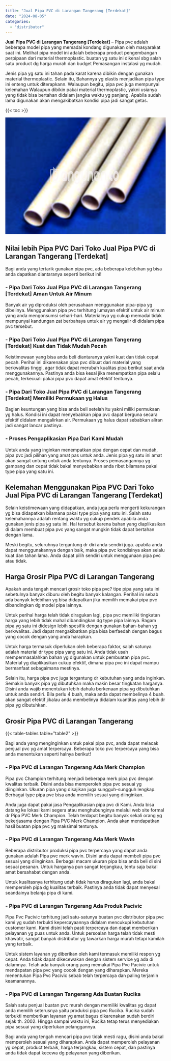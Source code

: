 ```yaml
---
title: "Jual Pipa PVC di Larangan Tangerang [Terdekat]"
date: "2024-08-05"
categories: 
  - "distributor"
---
```


**Jual Pipa PVC di Larangan Tangerang \[Terdekat\]** – Pipa pvc adalah beberapa model pipa yang memadai kondang digunakan oleh masyarakat saat ini. Melihat pipa model ini adalah beberapa product pengembangan perpipaan dari material thermoplastic. buatan yg satu ini dikenal sbg salah satu product dg harga murah dan budget Pemasangan instalasi yg mudah.

Jenis pipa yg satu ini tahan pada karat karena dibikin dengan gunakan material thermoplastic. Selain itu, Bahannya yg elastis menjadikan pipa type ini enteng untuk diterapkann. Walaupun begitu, pipa pvc juga mempunyai kelemahan Walaupun dibikin pakai material thermoplastic, yakni usianya yang tidak bisa bertahan didalam jangka waktu yg panjang. Apabila sudah lama digunakan akan mengakibatkan kondisi pipa jadi sangat getas.

{{< toc >}}

![Jual Pipa PVC di Larangan Tangerang [Terdekat]](/images/jaul-pipa-pvc-63.png)

## Nilai lebih Pipa PVC Dari Toko Jual Pipa PVC di Larangan Tangerang \[Terdekat\]

Bagi anda yang tertarik gunakan pipa pvc, ada beberapa kelebihan yg bisa anda dapatkan diantaranya seperti berikut ini!

### \- Pipa Dari Toko Jual Pipa PVC di Larangan Tangerang \[Terdekat\] Aman Untuk Air Minum

Banyak air yg diproduksi oleh perusahaan menggunakan pipa-pipa yg dibelinya. Menggunakan pipa pvc terhitung lumayan efektif untuk air minum yang anda mengonsumsi sehari-hari. Materialnya yg cukup memadai tidak mempunyai kandungan zat berbahaya untuk air yg mengalir di didalam pipa pvc tersebut.

### \- Pipa Dari Toko Jual Pipa PVC di Larangan Tangerang \[Terdekat\] Kuat dan Tidak Mudah Pecah

Keistimewaan yang bisa anda beli diantaranya yakni kuat dan tidak cepat pecah. Perihal ini dikarenakan pipa pvc dibuat dari material yang berkwalitas tinggi, agar tidak dapat merubah kualitas pipa berikut saat anda menggunakannya. Pastinya anda bisa kesal jika menempatkan pipa selalu pecah, terkecuali pakai pipa pvc dapat amat efektif tentunya.

### \- Pipa Dari Toko Jual Pipa PVC di Larangan Tangerang \[Terdekat\] Memiliki Permukaan yg Halus

Bagian keuntungan yang bisa anda beli setelah itu yakni miliki permukaan yg halus. Kondisi ini dapat menyebabkan pipa pvc dapat berguna secara efektif didalam mengalirkan air. Permukaan yg halus dapat sebabkan aliran jadi sangat lancar pastinya.

### \- Proses Pengaplikasian Pipa Dari Kami Mudah

Untuk anda yang inginkan menempatkan pipa dengan cepat dan mudah, pipa pvc jadi pilihan yang amat pas untuk anda. Jenis pipa yg satu ini amat akan sangat untung untuk anda tentunya. Proses pemasangannya yg gampang dan cepat tidak bakal menyebabkan anda ribet bilamana pakai type pipa yang satu ini.

## Kelemahan Menggunakan Pipa PVC Dari Toko Jual Pipa PVC di Larangan Tangerang \[Terdekat\]

Selain keistimewaan yang didapatkan, anda juga perlu mengerti kekurangan yg bisa didapatkan bilamana pakai type pipa yang satu ini. Salah satu kelemahannya adalah rentang waktu yg cukup pendek apabila anda gunakan jenis pipa yg satu ini. Hal tersebut karena bahan yang diaplikasikan di dalam membuat pipa pvc yang sangat mungkin tidak dapat bertahan dengan lama.

Meski begitu, seluruhnya tergantung dr diri anda sendiri juga. apabila anda dapat menggunakannya dengan baik, maka pipa pvc kondisinya akan selalu kuat dan tahan lama. Anda dapat pilih sendiri untuk menggunaan pipa pvc atau tidak.

## Harga Grosir Pipa PVC di Larangan Tangerang

Apakah anda tengah mencari grosir toko pipa pvc? tipe pipa yang satu ini sebetulnya banyak diburu oleh begitu banyak kalangan. Perihal ini sebab ada banyak kelebihan yg bisa didapatkan jika memilih memakai pipa pvc dibandingkan dg model pipa lainnya.

Untuk perihal harga telah tidak diragukan lagi, pipa pvc memiliki tingkatan harga yang lebih tidak mahal dibandingkan dg type pipa lainnya. Ragam pipa yg satu ini didesign lebih spesifik dengan gunakan bahan-bahan yg berkwalitas. Jadi dapat mengakibatkan pipa bisa berfaedah dengan bagus yang cocok dengan yang anda harapkan.

Untuk harga termasuk diperlukan oleh beberapa faktor, salah satunya adalah material dr type pipa yang satu ini. Anda tidak usah mempermasalahkan bahan yg digunakan untuk pembuatan pipa pvc. Material yg diaplikasikan cukup efektif, dimana pipa pvc ini dapat mampu bermanfaat sebagaimana mestinya.

Selain itu, harga pipa pvc juga tergantung dr kebutuhan yang anda inginkan. Semakin banyak pipa yg dibutuhkan maka makin besar tingkatan harganya. Disini anda wajib menentukan lebih dahulu berkenaan pipa yg dibutuhkan untuk anda sendiri. Bila perlu 4 buah, maka anda dapat membelinya 4 buah. akan sangat efektif jikalau anda membelinya didalam kuantitas yang lebih dr pipa yg dibutuhkan.

## Grosir Pipa PVC di Larangan Tangerang

{{< table-tables table="table2" >}}

Bagi anda yang menginginkan untuk pakai pipa pvc, anda dapat melacak penjual pvc yg amat terpercaya. Beberapa toko pvc terpercaya yang bisa anda menentukan seperti halnya berikut!

### \- Pipa PVC di Larangan Tangerang Ada Merk Champion

Pipa pvc Champion terhitung menjadi beberapa merk pipa pvc dengan kwalitas terbaik. Disini anda bisa memperoleh pipa pvc sesuai yg diinginkan. Ukuran pipa yang disajikan juga sungguh-sungguh lengkap. Berbagai type pipa pvc bisa anda memilih sesuai yang diinginkan.

Anda juga dapat pakai jasa Pengaplikasian pipa pvc di Kami. Anda bisa datang ke lokasi kami segera atau menghubunginya melalui web site formal dr Pipa PVC Merk Champion. Telah terdapat begitu banyak sekali orang yg bekerjasama dengan Pipa PVC Merk Champion. Anda akan mendapatkan hasil buatan pipa pvc yg maksimal tentunya.

### \- Pipa PVC di Larangan Tangerang Ada Merk Wavin

Beberapa distributor produksi pipa pvc terpercaya yang dapat anda gunakan adalah Pipa pvc merk wavin. Disini anda dapat membeli pipa pvc sesuai yang diinginkan. Berbagai macam ukuran pipa bisa anda beli di sini sesuai pesanan. Untuk harganya pun sangat terjangkau, tentu saja bakal amat bersahabat dengan anda.

Untuk kualitasnya terhitung udah tidak harus diragukan lagi, anda bakal memperoleh pipa dg kualitas terbaik. Pastinya anda tidak dapat menyesal seandainya belanja pipa di kami.

### \- Pipa PVC di Larangan Tangerang Ada Produk Pacivic

Pipa Pvc Pacivic terhitung jadi satu-satunya buatan pvc distributor pipa pvc kami yg sudah terbukti kepercayaannya didalam mencukupi kebutuhan customer kami. Kami disini telah pasti terpercaya dan dapat memberikan pelayanan yg puas untuk anda. Untuk persoalan harga telah tidak mesti khawatir, sangat banyak distributor yg tawarkan harga murah tetapi kamilah yang terbaik.

Untuk sistem layanan yg diberikan oleh kami termasuk memiliki respon yg cepat. Anda tidak dapat dikecewakan dengan sistem service yg ada di dalamnya. Telah ada banyak orang yang memakai Pipa Pvc Pacivic untuk mendapatan pipa pvc yang cocok dengan yang diharapkan. Mereka menentukan Pipa Pvc Pacivic sebab telah terpercaya dan paling terjamin keamanannya.

### \- Pipa PVC di Larangan Tangerang Ada Buatan Rucika

Salah satu penjual buatan pvc murah dengan memiliki kwalitas yg dapat anda memilih seterusnya yaitu produksi pipa pvc Rucika. Rucika sudah terbukti memberikan layanan yg amat bagus dikarenakan sudah berdiri sejak th. 2002. Hingga sampai waktu ini, Rucika tetap terus menyediakan pipa sesuai yang diperlukan pelanggannya.

Bagi anda yang tengah mencari pipa pvc tidak mesti ragu, disini anda bakal memperoleh sesuai yang diharapkan. Anda dapat memperoleh pelayanan yg cepat, product terbaik, harga terjangkau, sistem cepat, dan pastinya anda tidak dapat kecewa dg pelayanan yang diberikan.

